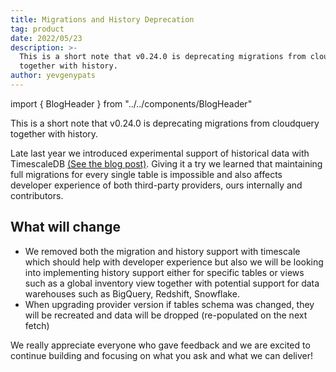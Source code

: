 ```yaml
---
title: Migrations and History Deprecation
tag: product
date: 2022/05/23
description: >-
  This is a short note that v0.24.0 is deprecating migrations from cloudquery
  together with history.
author: yevgenypats
---
```


import { BlogHeader } from "../../components/BlogHeader"

<BlogHeader/>


This is a short note that v0.24.0 is deprecating migrations from cloudquery together with history.

Late last year we introduced experimental support of historical data with TimescaleDB [(See the blog post)](https://www.cloudquery.io/blog/announcing-cloudquery-history). Giving it a try we learned that maintaining full migrations for every single table is impossible and also affects developer experience of both third-party providers, ours internally and contributors.


## What will change

- We removed both the migration and history support with timescale which should help with developer experience but also we will be looking into implementing history support either for specific tables or views such as a global inventory view together with potential support for data warehouses such as BigQuery, Redshift, Snowflake.
- When upgrading provider version if tables schema was changed, they will be recreated and data will be dropped (re-populated on the next fetch)

We really appreciate everyone who gave feedback and we are excited to continue building and focusing on what you ask and what we can deliver!
